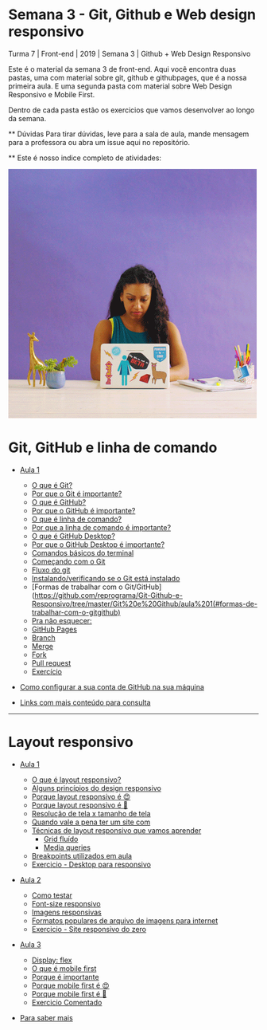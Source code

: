 # Semana 3 - Git, Github e Web design responsivo
Turma 7 | Front-end | 2019 | Semana 3 | Github + Web Design Responsivo

Este é o material da semana 3 de front-end. Aqui você encontra duas pastas, uma com material sobre git, github e githubpages, que é a nossa primeira aula. E uma segunda pasta com material sobre Web Design Responsivo e Mobile First.

Dentro de cada pasta estão os exercicios que vamos desenvolver ao longo da semana.

** Dúvidas
Para tirar dúvidas, leve para a sala de aula, mande mensagem para a professora ou abra um issue aqui no repositório.

** Este é nosso indice completo de atividades:

![yassss](yasssss.gif)

# Git, GitHub e linha de comando

* [Aula 1](#aula-1)
    * [O que é Git?](https://github.com/reprograma/Git-Github-e-Responsivo/tree/master/Git%20e%20Github/aula%201#o-que-é-git)
    * [Por que o Git é importante?](https://github.com/reprograma/Git-Github-e-Responsivo/tree/master/Git%20e%20Github/aula%201#por-que-o-git-é-importante)
    * [O que é GitHub?](https://github.com/reprograma/Git-Github-e-Responsivo/tree/master/Git%20e%20Github/aula%201#o-que-é-github)
    * [Por que o GitHub é importante?](https://github.com/reprograma/Git-Github-e-Responsivo/tree/master/Git%20e%20Github/aula%201#por-que-o-github-é-importante)
    * [O que é linha de comando?](https://github.com/reprograma/Git-Github-e-Responsivo/tree/master/Git%20e%20Github/aula%201#o-que-é-linha-de-comando)
    * [Por que a linha de comando é importante?](https://github.com/reprograma/Git-Github-e-Responsivo/tree/master/Git%20e%20Github/aula%201#por-que-a-linha-de-comando-é-importante)
    * [O que é GitHub Desktop?](https://github.com/reprograma/Git-Github-e-Responsivo/tree/master/Git%20e%20Github/aula%201#o-que-é-github-desktop)
    * [Por que o GitHub Desktop é importante?](https://github.com/reprograma/Git-Github-e-Responsivo/tree/master/Git%20e%20Github/aula%201#por-que-o-github-desktop-é-importante)
    * [Comandos básicos do terminal](https://github.com/reprograma/Git-Github-e-Responsivo/tree/master/Git%20e%20Github/aula%201#comandos-básicos-do-terminal)
    * [Começando com o Git](https://github.com/reprograma/Git-Github-e-Responsivo/tree/master/Git%20e%20Github/aula%201#comecando-com-o-git)
    * [Fluxo do git](https://github.com/reprograma/Git-Github-e-Responsivo/tree/master/Git%20e%20Github/aula%201#fluxo-do-git)
    * [Instalando/verificando se o Git está instalado](https://github.com/reprograma/Git-Github-e-Responsivo/tree/master/Git%20e%20Github/aula%201#instalandoverificando-se-o-git-está-instalado)
    * [Formas de trabalhar com o Git/GitHub](https://github.com/reprograma/Git-Github-e-Responsivo/tree/master/Git%20e%20Github/aula%201(#formas-de-trabalhar-com-o-gitgithub)
    * [Pra não esquecer:](https://github.com/reprograma/Git-Github-e-Responsivo/tree/master/Git%20e%20Github/aula%201#pra-nao-esquecer)
    * [GitHub Pages](https://github.com/reprograma/Git-Github-e-Responsivo/tree/master/Git%20e%20Github/aula%201#github-pages)
    * [Branch](https://github.com/reprograma/Git-Github-e-Responsivo/tree/master/Git%20e%20Github/aula%201#branch)
    * [Merge](https://github.com/reprograma/Git-Github-e-Responsivo/tree/master/Git%20e%20Github/aula%201#merge)
    * [Fork](https://github.com/reprograma/Git-Github-e-Responsivo/tree/master/Git%20e%20Github/aula%201#fork)
    * [Pull request](https://github.com/reprograma/Git-Github-e-Responsivo/tree/master/Git%20e%20Github/aula%201#pull-request)
    * [Exercício](https://github.com/reprograma/Git-Github-e-Responsivo/tree/master/Git%20e%20Github/aula%201#exercicio-página-pessoal)
    
* [Como configurar a sua conta de GitHub na sua máquina](https://github.com/reprograma/Git-Github-e-Responsivo/tree/master/Git%20e%20Github/aula%201#como-configurara-a-sua-conta-de-GitHub-na-sua-máquina)
* [Links com mais conteúdo para consulta](https://github.com/reprograma/Git-Github-e-Responsivo/tree/master/Git%20e%20Github/aula%201#links-com-mais-conteúdo-para-consulta)

***

# Layout responsivo

* [Aula 1](https://github.com/reprograma/Git-Github-e-Responsivo/tree/master/Responsivo#aula-1)
  * [O que é layout responsivo?](https://github.com/reprograma/Git-Github-e-Responsivo/tree/master/Responsivo#o-que-é-layout-responsivo)
  * [Alguns princípios do design responsivo](https://github.com/reprograma/Git-Github-e-Responsivo/tree/master/Responsivo#alguns-princípios-do-design-responsivo)
  * [Porque layout responsivo é 😍 ](https://github.com/reprograma/Git-Github-e-Responsivo/tree/master/Responsivo#porque-layout-responsivo-é-)
  * [Porque layout responsivo é 🤦 ](https://github.com/reprograma/Git-Github-e-Responsivo/tree/master/Responsivo#porque-layout-responsivo-é--1)
  * [Resolução de tela x tamanho de tela](https://github.com/reprograma/Git-Github-e-Responsivo/tree/master/Responsivo#resolução-de-tela-x-tamanho-de-tela)
  * [Quando vale a pena ter um site com](https://github.com/reprograma/Git-Github-e-Responsivo/tree/master/Responsivo#quando-vale-a-pena-ter-um-site-com)
  * [Técnicas de layout responsivo que vamos aprender](https://github.com/reprograma/Git-Github-e-Responsivo/tree/master/Responsivo#técnicas-de-layout-responsivo-que-vamos-aprender)
    * [Grid fluído](https://github.com/reprograma/Git-Github-e-Responsivo/tree/master/Responsivo#grid-fluído)
    * [Media queries](https://github.com/reprograma/Git-Github-e-Responsivo/tree/master/Responsivo#media-queries)
  * [Breakpoints utilizados em aula](https://github.com/reprograma/Git-Github-e-Responsivo/tree/master/Responsivo#para-facilitar-a-nossa-vida-em-aula-nós-vamos-utilizar-os-seguintes-breakpoints)
  * [Exercicio - Desktop para responsivo](https://github.com/reprograma/Git-Github-e-Responsivo/tree/master/Responsivo/aula%201)

* [Aula 2](https://github.com/reprograma/Git-Github-e-Responsivo/tree/master/Responsivo#aula-2)
  * [Como testar](https://github.com/reprograma/Git-Github-e-Responsivo/tree/master/Responsivo#como-testar)
  * [Font-size responsivo](https://github.com/reprograma/Git-Github-e-Responsivo/tree/master/Responsivo#font-size-responsivo)
  * [Imagens responsivas](https://github.com/reprograma/Git-Github-e-Responsivo/tree/master/Responsivo#imagens-responsivas)
  * [Formatos populares de arquivo de imagens para internet](https://github.com/reprograma/Git-Github-e-Responsivo/tree/master/Responsivo#formatos-populares-de-arquivo-de-imagens-para-internet)
  * [Exercicio - Site responsivo do zero](https://github.com/mariaritacasagrande/Git-Github-e-Web-Design-Responsivo/tree/master/Responsivo/aula%201)

* [Aula 3](https://github.com/reprograma/Git-Github-e-Responsivo/tree/master/Responsivo#aula-3)
  * [Display: flex](https://github.com/reprograma/Git-Github-e-Responsivo/tree/master/Responsivo#display-flex)
  * [O que é mobile first](https://github.com/reprograma/Git-Github-e-Responsivo/tree/master/Responsivo#o-que-é-mobile-first)
  * [Porque é importante](https://github.com/reprograma/Git-Github-e-Responsivo/tree/master/Responsivo#porque-é-importante)
  * [Porque mobile first é 😍](https://github.com/reprograma/Git-Github-e-Responsivo/tree/master/Responsivo#porque-mobile-first-é-)
  * [Porque mobile first é 🤦‍](https://github.com/reprograma/Git-Github-e-Responsivo/tree/master/Responsivo#porque-mobile-first-é--1)
  * [Exercicio Comentado](https://github.com/reprograma/Git-Github-e-Responsivo/tree/master/Responsivo#exercicio-comentado)



* [Para saber mais](https://github.com/reprograma/Git-Github-e-Responsivo/tree/master/Responsivo#para-saber-mais)



